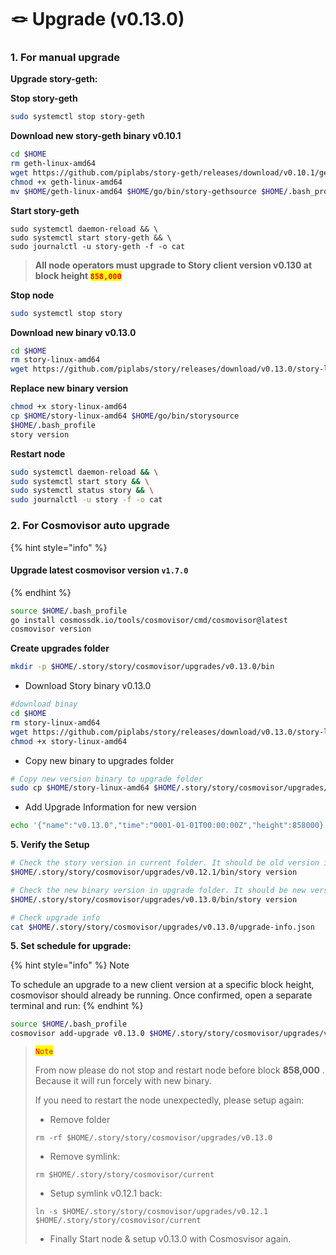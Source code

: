# 🪢 Upgrade (v0.13.0)

### 1. For manual upgrade

**Upgrade story-geth:**

**Stop story-geth**

```bash
sudo systemctl stop story-geth
```

**Download new story-geth binary v0.10.1**

```bash
cd $HOME
rm geth-linux-amd64
wget https://github.com/piplabs/story-geth/releases/download/v0.10.1/geth-linux-amd64
chmod +x geth-linux-amd64
mv $HOME/geth-linux-amd64 $HOME/go/bin/story-gethsource $HOME/.bash_profilestory-geth version
```

**Start story-geth**

```
sudo systemctl daemon-reload && \
sudo systemctl start story-geth && \
sudo journalctl -u story-geth -f -o cat
```

> **All node operators must upgrade to Story client version v0.130 at block height&#x20;**<mark style="color:red;">**`858,000`**</mark>

**Stop node**

```bash
sudo systemctl stop story
```

**Download new binary v0.13.0**

```bash
cd $HOME
rm story-linux-amd64
wget https://github.com/piplabs/story/releases/download/v0.13.0/story-linux-amd64
```

**Replace new binary version**

```bash
chmod +x story-linux-amd64
cp $HOME/story-linux-amd64 $HOME/go/bin/storysource 
$HOME/.bash_profile
story version
```

**Restart node**

```bash
sudo systemctl daemon-reload && \
sudo systemctl start story && \
sudo systemctl status story && \
sudo journalctl -u story -f -o cat
```

### 2. For Cosmovisor auto upgrade <a href="#id-3-for-cosmovisor-auto-upgrade" id="id-3-for-cosmovisor-auto-upgrade"></a>

{% hint style="info" %}
#### Upgrade latest cosmovisor version `v1.7.0`
{% endhint %}

```bash
source $HOME/.bash_profile 
go install cosmossdk.io/tools/cosmovisor/cmd/cosmovisor@latest 
cosmovisor version
```

**Create upgrades folder**

```bash
mkdir -p $HOME/.story/story/cosmovisor/upgrades/v0.13.0/bin
```

* Download Story binary v0.13.0

```bash
#download binay
cd $HOME
rm story-linux-amd64
wget https://github.com/piplabs/story/releases/download/v0.13.0/story-linux-amd64
chmod +x story-linux-amd64
```

* Copy new binary to upgrades folder

```bash
# Copy new version binary to upgrade folder
sudo cp $HOME/story-linux-amd64 $HOME/.story/story/cosmovisor/upgrades/v0.13.0/bin/story
```

* Add Upgrade Information for new version

```bash
echo '{"name":"v0.13.0","time":"0001-01-01T00:00:00Z","height":858000}' > $HOME/.story/story/cosmovisor/upgrades/v0.13.0/upgrade-info.json
```

**5. Verify the Setup**

```bash
# Check the story version in current folder. It should be old version is v0.12.1
$HOME/.story/story/cosmovisor/upgrades/v0.12.1/bin/story version
```

```bash
# Check the new binary version in upgrade folder. It should be new version v0.13.0
$HOME/.story/story/cosmovisor/upgrades/v0.13.0/bin/story version
```

```bash
# Check upgrade info
cat $HOME/.story/story/cosmovisor/upgrades/v0.13.0/upgrade-info.json
```

**5. Set schedule for upgrade:**

{% hint style="info" %}
Note

To schedule an upgrade to a new client version at a specific block height, cosmovisor should already be running. Once confirmed, open a separate terminal and run:
{% endhint %}

```bash
source $HOME/.bash_profile
cosmovisor add-upgrade v0.13.0 $HOME/.story/story/cosmovisor/upgrades/v0.13.0/bin/story --force --upgrade-height 858000
```

> <mark style="color:red;">`Note`</mark>
>
> From now please do not stop and restart node before block **858,000** . Because it will run forcely with new binary.
>
> If you need to restart the node unexpectedly, please setup again:
>
> * Remove folder
>
> ```
> rm -rf $HOME/.story/story/cosmovisor/upgrades/v0.13.0
> ```
>
> * Remove symlink:
>
> ```
> rm $HOME/.story/story/cosmovisor/current
> ```
>
> * Setup symlink v0.12.1 back:
>
> ```
> ln -s $HOME/.story/story/cosmovisor/upgrades/v0.12.1 $HOME/.story/story/cosmovisor/current
> ```
>
> * Finally Start node & setup v0.13.0 with Cosmosvisor again.
